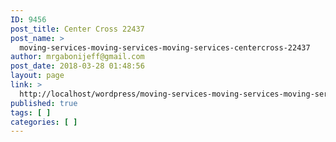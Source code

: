 ```yaml
---
ID: 9456
post_title: Center Cross 22437
post_name: >
  moving-services-moving-services-moving-services-centercross-22437
author: mrgabonijeff@gmail.com
post_date: 2018-03-28 01:48:56
layout: page
link: >
  http://localhost/wordpress/moving-services-moving-services-moving-services-centercross-22437/
published: true
tags: [ ]
categories: [ ]
---
```

